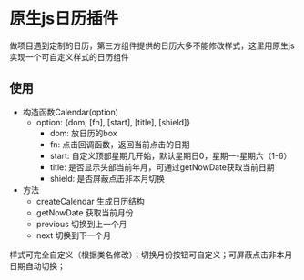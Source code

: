 # 原生js日历插件

做项目遇到定制的日历，第三方组件提供的日历大多不能修改样式，这里用原生js实现一个可自定义样式的日历组件

## 使用
- 构造函数Calendar(option)
    - option: {dom, [fn], [start], [title], [shield]}
        - dom: 放日历的box
        - fn: 点击回调函数，返回当前点击的日期
        - start: 自定义顶部星期几开始，默认星期日0，星期一-星期六（1-6）
        - title: 是否显示头部当前年月，可通过getNowDate获取当前日期
        - shield: 是否屏蔽点击非本月切换
- 方法
    - createCalendar 生成日历结构
    - getNowDate 获取当前月份
    - previous 切换到上一个月
    - next 切换到下一个月
    
样式可完全自定义（根据类名修改）；切换月份按钮可自定义；可屏蔽点击非本月日期自动切换；
